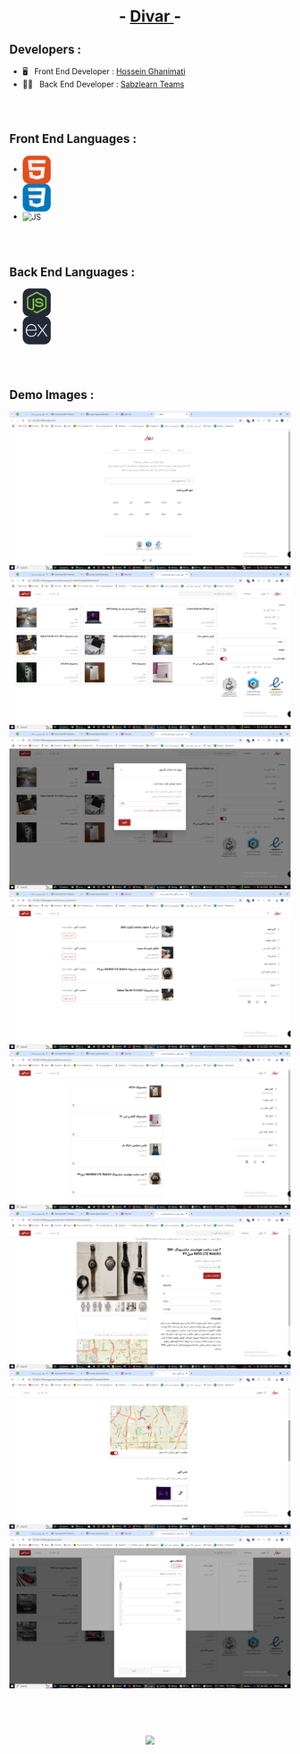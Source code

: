 <h1 align="center">- <a href="https://hossein-ghanimati.github.io/asancode/index.html"> Divar </a> -</h1>


<h2>Developers : </h2>
<ul>
  <li>🖥 &nbsp; Front End Developer : <a href="github.com/hossein-ghanimati">Hossein Ghanimati</a></li>
  <li>👨‍💻 &nbsp; Back End Developer : <a href="https://sabzlearn.ir">Sabzlearn Teams</a></li>
</ul>

<br/>
<br/>

<h2>Front End Languages : </h2>
<ul>
  <li><img width="50" height="50" align="center" src="https://github.com/tandpfun/skill-icons/raw/main/icons/HTML.svg" alt="HTML" /></li>
  <li><img width="50" height="50" align="center" src="https://github.com/tandpfun/skill-icons/raw/main/icons/CSS.svg" alt="CSS" /></li>
  <li><img width="50" height="50" align="center" src="https://user-images.githubusercontent.com/25181517/117447155-6a868a00-af3d-11eb-9cfe-245df15c9f3f.png" alt="JS" /></li>
</ul>

<br/>
<br/>

<h2>Back End Languages : </h2>
<ul>
  <li><img width="50" height="50" align="center" src="https://github.com/tandpfun/skill-icons/raw/main/icons/NodeJS-Dark.svg" alt="Node.js" /></li>
  <li><img width="50" height="50" align="center" src="https://raw.githubusercontent.com/tandpfun/skill-icons/65dea6c4eaca7da319e552c09f4cf5a9a8dab2c8/icons/ExpressJS-Dark.svg" alt="Express.js" /></li>
</ul>

<br/>
<br/>

<h2>Demo Images :</h2>

<p>
  <img src="https://raw.githubusercontent.com/hossein-ghanimati/divar/refs/heads/main/demo/1.png" />
  <br>
  <img src="https://raw.githubusercontent.com/hossein-ghanimati/divar/refs/heads/main/demo/2.png" />
  <br>
  <img src="https://raw.githubusercontent.com/hossein-ghanimati/divar/refs/heads/main/demo/3.png" />
  <br>
  <img src="https://raw.githubusercontent.com/hossein-ghanimati/divar/refs/heads/main/demo/4.png" />
  <br>
  <img src="https://raw.githubusercontent.com/hossein-ghanimati/divar/refs/heads/main/demo/5.png" />
  <br>
  <img src="https://raw.githubusercontent.com/hossein-ghanimati/divar/refs/heads/main/demo/6.png" />
  <br>
  <img src="https://raw.githubusercontent.com/hossein-ghanimati/divar/refs/heads/main/demo/7.png" />
  <br>
  <img src="https://raw.githubusercontent.com/hossein-ghanimati/divar/refs/heads/main/demo/8.png" />
</p>


<br/>
<br/>


<h2 align="center">
  <a href="https://hossein-ghanimati.github.io/divar/"><img src="https://img.shields.io/badge/See%20Demo-8A2BE2" /></a>
</h2>

